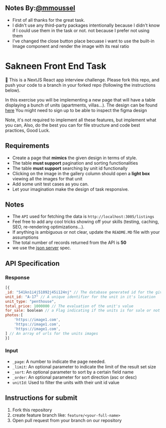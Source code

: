 ## Notes By:[@mmoussel](https://github.com/mmoussel)

- First of all thanks for the great task.
- I didn't use any third-party packages intentionally because I didn't know if I could use them in the task or not.
  not because I prefer not using them
- I've changed the close button place becuase i want to use the built-in Image component and render the image with its real ratio

# Sakneen Front End Task

:wave: This is a NextJS React app interview challenge. Please fork this repo, and push your code to a branch in your forked repo (following the instructions below).

In this exercise you will be implementing a new page that will have a table displaying a bunch of units (apartments, villas...). The design can be found [here](https://www.figma.com/file/SYWCrd5A18H44UoxJBfUW2/Frontend-task?node-id=0%3A1) You might need to sign up to be able to inspect the figma design

Note, it's not required to implement all these features, but implement what you can, Also, do the best you can for file structure and code best practices, Good Luck.

## Requirements

- Create a page that **mimics** the given design in terms of style.
- The table **must support** pagination and sorting functionalities
- The table **must support** searching by unit id functionally
- Clicking on the image in the gallery column should open a **light box** viewing all the images for that unit
- Add some unit test cases as you can.
- Let your imagination make the design of task responsive.

## Notes

- The `API` used for fetching the data is `http://localhost:3005/listings`
- Feel free to add any cool tricks showing off your skills (testing, caching, SEO, re-rendering optimizations...).
- If anything is ambiguous or not clear, update the `README.MD` file with your assumptions
- The total number of records returned from the API is **50**
- we use the [json server](https://www.npmjs.com/package/json-server) spec.

## API Specification

### Response

```js
[{
_id: "541kn1i4j51092j45i124nj" // The database generated id for the given record
unit_id: "A-17" // A unique identifier for the unit in it's location
unit_type: "penthouse",
total_price: 1000000 // The evaluation of the unit's value
for_sale: boolean // a Flag indicating if the units is for sale or not
photos:[
    'https://image1.com',
    'https://image1.com',
    'https://image1.com',
] // An array of urls for the units images
}]
```

### Input

- `_page`: A number to indicate the page needed.
- `_limit`: An optional parameter to indicate the limit of the result set size
- `_sort`: An optional parameter to sort by a certain field name
- `_order`: An optional parameter for sort direction (asc or desc)
- `unitId`: Used to filter the units with their unit id value

## Instructions for submit

1. Fork this repository
2. create feature branch like: `feature/<your-full-name>`
3. Open pull request from your branch on our repository

